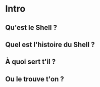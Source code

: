 # Intro

## Qu'est le Shell ?

## Quel est l'histoire du Shell ?

## À quoi sert t'il ?

## Ou le trouve t'on ?

